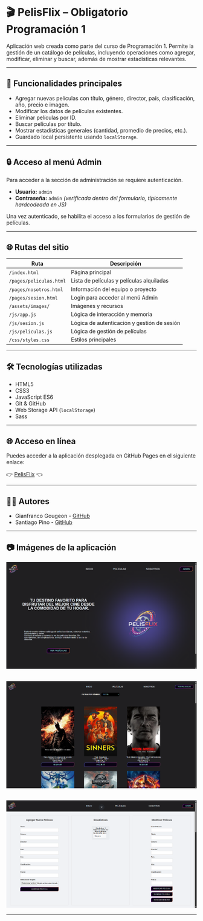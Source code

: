 # 🎬 PelisFlix – Obligatorio Programación 1

Aplicación web creada como parte del curso de Programación 1. Permite la gestión de un catálogo de películas, incluyendo operaciones como agregar, modificar, eliminar y buscar, además de mostrar estadísticas relevantes.

---

## 🚀 Funcionalidades principales

-   Agregar nuevas películas con título, género, director, país, clasificación, año, precio e imagen.
-   Modificar los datos de películas existentes.
-   Eliminar películas por ID.
-   Buscar películas por título.
-   Mostrar estadísticas generales (cantidad, promedio de precios, etc.).
-   Guardado local persistente usando `localStorage`.

---

## 🔒 Acceso al menú Admin

Para acceder a la sección de administración se requiere autenticación.

-   **Usuario:** `admin`
-   **Contraseña:** `admin` _(verificada dentro del formulario, típicamente hardcodeada en JS)_

Una vez autenticado, se habilita el acceso a los formularios de gestión de películas.

---

## 🌐 Rutas del sitio

| Ruta                    | Descripción                                 |
| ----------------------- | ------------------------------------------- |
| `/index.html`           | Página principal                            |
| `/pages/peliculas.html` | Lista de películas y películas alquiladas   |
| `/pages/nosotros.html`  | Información del equipo o proyecto           |
| `/pages/sesion.html`    | Login para acceder al menú Admin            |
| `/assets/images/`       | Imágenes y recursos                         |
| `/js/app.js`            | Lógica de interacción y memoria             |
| `/js/sesion.js`         | Lógica de autenticación y gestión de sesión |
| `/js/peliculas.js`      | Lógica de gestión de películas              |
| `/css/styles.css`       | Estilos principales                         |

---

## 🛠️ Tecnologías utilizadas

-   HTML5
-   CSS3
-   JavaScript ES6
-   Git & GitHub
-   Web Storage API (`localStorage`)
-   Sass

---

## 🌐 Acceso en línea

Puedes acceder a la aplicación desplegada en GitHub Pages en el siguiente enlace:

👉 [PelisFlix](https://giangougeon.github.io/ObligatorioProgramacion1/) 👈

---

## 👨‍💻 Autores

- Gianfranco Gougeon - [GitHub](https://github.com/GianGougeon)
- Santiago Pino - [GitHub](https://github.com/pichilo)

---

## 📷 Imágenes de la aplicación

![Home](https://github.com/GianGougeon/ObligatorioProgramacion1/blob/master/screenshots/home.png?raw=true)
##
![Peliculas](https://github.com/GianGougeon/ObligatorioProgramacion1/blob/master/screenshots/peliculas.png?raw=true)
##
![Admin](https://github.com/GianGougeon/ObligatorioProgramacion1/blob/master/screenshots/admin.png?raw=true)

---

